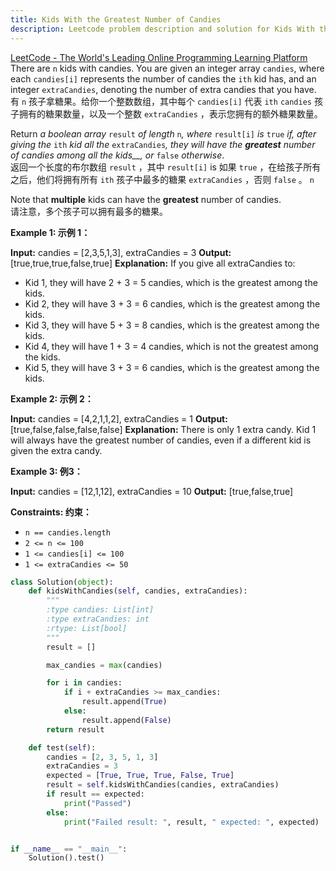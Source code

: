 ```yaml
---
title: Kids With the Greatest Number of Candies
description: Leetcode problem description and solution for Kids With the Greatest Number of Candies 
---
```

  
[LeetCode - The World's Leading Online Programming Learning Platform](https://leetcode.com/problems/kids-with-the-greatest-number-of-candies/?envType=study-plan-v2&envId=leetcode-75)  
There are `n` kids with candies. You are given an integer array `candies`, where each `candies[i]` represents the number of candies the `ith` kid has, and an integer `extraCandies`, denoting the number of extra candies that you have.  
有 `n` 孩子拿糖果。给你一个整数数组，其中每个 `candies[i]` 代表 `ith` `candies` 孩子拥有的糖果数量，以及一个整数 `extraCandies` ，表示您拥有的额外糖果数量。

Return _a boolean array_ `result` _of length_ `n`_, where_ `result[i]` _is_ `true` _if, after giving the_ `ith` _kid all the_ `extraCandies`_, they will have the **greatest** number of candies among all the kids__, or_ `false` _otherwise_.  
返回一个长度的布尔数组 `result` ，其中 `result[i]` is 如果 `true` ，在给孩子所有之后，他们将拥有所有 `ith` 孩子中最多的糖果 `extraCandies` ，否则 `false` 。 `n`

Note that **multiple** kids can have the **greatest** number of candies.  
请注意，多个孩子可以拥有最多的糖果。

**Example 1: 示例 1：**

**Input:** candies = [2,3,5,1,3], extraCandies = 3
**Output:** [true,true,true,false,true] 
**Explanation:** If you give all extraCandies to:
- Kid 1, they will have 2 + 3 = 5 candies, which is the greatest among the kids.
- Kid 2, they will have 3 + 3 = 6 candies, which is the greatest among the kids.
- Kid 3, they will have 5 + 3 = 8 candies, which is the greatest among the kids.
- Kid 4, they will have 1 + 3 = 4 candies, which is not the greatest among the kids.
- Kid 5, they will have 3 + 3 = 6 candies, which is the greatest among the kids.

**Example 2: 示例 2：**

**Input:** candies = [4,2,1,1,2], extraCandies = 1
**Output:** [true,false,false,false,false] 
**Explanation:** There is only 1 extra candy.
Kid 1 will always have the greatest number of candies, even if a different kid is given the extra candy.

**Example 3: 例3：**

**Input:** candies = [12,1,12], extraCandies = 10
**Output:** [true,false,true]

**Constraints: 约束：**

- `n == candies.length`
- `2 <= n <= 100`
- `1 <= candies[i] <= 100`
- `1 <= extraCandies <= 50`

```python
class Solution(object):
    def kidsWithCandies(self, candies, extraCandies):
        """
        :type candies: List[int]
        :type extraCandies: int
        :rtype: List[bool]
        """
        result = []

        max_candies = max(candies)

        for i in candies:
            if i + extraCandies >= max_candies:
                result.append(True)
            else:
                result.append(False)
        return result

    def test(self):
        candies = [2, 3, 5, 1, 3]
        extraCandies = 3
        expected = [True, True, True, False, True]
        result = self.kidsWithCandies(candies, extraCandies)
        if result == expected:
            print("Passed")
        else:
            print("Failed result: ", result, " expected: ", expected)


if __name__ == "__main__":
    Solution().test()
```